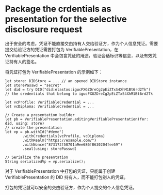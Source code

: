 # Package the crdentials as presentation for the selective disclosure request

出于安全的考虑，凭证不能直接交由持有人交给验证方，作为个人信息凭证。需要提交给验证方的凭证需要打包为 VerifiablePresentation，在 VerifiablePresentation 中会包含凭证的用途，验证会话标识等信息，以及有效凭证持有人的签名。

将凭证打包为 VerifiablePresentation 的示例如下：

 ```
 let store: DIDStore = ... // an opened DIDStore instance
 let storePasswd = "secret"
 let did = try DID("did:elastos:igucFXGZDreCg2pEiZTxS4XhM1Bt6rd2Tk")
 // the credentials that belong to igucFXGZDreCg2pEiZTxS4XhM1Bt6rd2Tk
 
 let vcProfile: VerifiableCredential = ...
 let vcDiploma: VerifiableCredential = ...
 
 // Create a presentation builder
 let pb = VerifiablePresentation.editingVerifiablePresentation(for: did, using: store)
 // create the presentation
 let vp = pb.withId("#demo")
         .withCredentials(vcProfile, vcDiploma)
         .withRealm("https://example.com/")
         .withNonce("873172f58701a9ee686f0630204fee59")
         .seal(using: storePasswd)
 
 // Serialize the presentation
 String serializedVp = vp.serialize();
 ```

对于 VerifiablePresentation 中打包的凭证，只能属于创建 VerifiablePresentation 的 DID 持有人，而不能打包别人的凭证。

打包的凭证就可以安全的交由验证方，作为个人提交的个人信息凭证。
